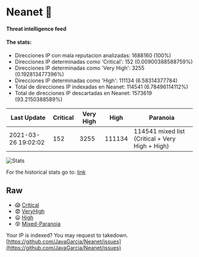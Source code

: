 # Neanet :hocho:
#### Threat intelligence feed
#### The stats:

- Direcciones IP con mala reputacion analizadas: 1688160 (100%)
- Direcciones IP determinadas como 'Critical':  152 (0.00900388588759%)
- Direcciones IP determinadas como 'Very High':  3255 (0.192813477396%)
- Direcciones IP determinadas como 'High':  111134 (6.58314377784)
- Total de direcciones IP indexadas en Neanet:  114541 (6.78496114112%)
- Total de direcciones IP descartadas en Neanet:  1573619 (93.2150388589%)

| Last Update | Critical | Very High | High | Paranoia |
| --- | --- | --- | --- | --- |
| 2021-03-26 19:02:02 | 152 | 3255 | 111134 | 114541 mixed list (Critical + Very High + High)|

![Stats](https://docs.google.com/spreadsheets/d/e/2PACX-1vSnaNMIXVabIpDJjufMlzH7poXnshF3mgd8Is1g9ytUEzVsP5my4Trn8f-xkoLLQ38xpL3HtmUexLo6/pubchart?oid=501124687&format=image)

For the historical stats go to: [link](/stats.csv)
## Raw
- :scream: [Critical](https://raw.githubusercontent.com/JavaGarcia/Neanet/master/blacklists/neanet_critical.txt)
- :fearful: [VeryHigh](https://raw.githubusercontent.com/JavaGarcia/Neanet/master/blacklists/neanet_veryHigh.txtt)
- :frowning: [High](https://raw.githubusercontent.com/JavaGarcia/Neanet/master/blacklists/neanet_high.txt)
- :dizzy_face: [Mixed-Paranoia](https://raw.githubusercontent.com/JavaGarcia/Neanet/master/blacklists/neanet_all.txt)


Your IP is indexed? You may request to takedown. [https://github.com/JavaGarcia/Neanet/issues](https://github.com/JavaGarcia/Neanet/issues)























































































































































































































































































































































































































































































































































































































































































































































































































































































































































































































































































































































































































































































































































































































































































































































































































































































































































































































































































































































































































































































































































































































































































































































































































































































































































































































































































































































































































































































































































































































































































































































































































































































































































































































































































































































































































































































































































































































































































































































































































































































































































































































































































































































































































































































































































































































































































































































































































































































































































































































































































































































































































































































































































